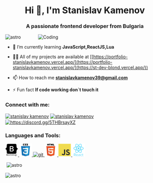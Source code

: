 
<h1 align="center">Hi 👋, I'm Stanislav Kamenov</h1>
<h3 align="center">A passionate frontend developer from Bulgaria</h3>
<img align="right" alt="Coding" width="400" src="https://miro.medium.com/v2/resize:fit:1400/1*lhOax3cZATGZwEhG0uTYRA.gif">

<p align="left"> <img src="https://komarev.com/ghpvc/?username=astro&label=Profile%20views&color=0e75b6&style=flat" alt="astro" /> </p>

- 🌱 I’m currently learning **JavaScript,ReactJS,Lua**

- 👨‍💻 All of my projects are available at [[https://portfolio-stanislavkamenov.vercel.app/](https://portfolio-stanislavkamenov.vercel.app/](https://st-dev-blond.vercel.app/))

- 📫 How to reach me **stanislavkamenov39@gmail.com**

- ⚡ Fun fact **If code working don`t touch it**

<h3 align="left">Connect with me:</h3>
<p align="left">
<a href="https://linkedin.com/in/stanislav kamenov" target="blank"><img align="center" src="https://raw.githubusercontent.com/rahuldkjain/github-profile-readme-generator/master/src/images/icons/Social/linked-in-alt.svg" alt="stanislav kamenov" height="30" width="40" /></a>
<a href="https://fb.com/stanislav kamenov" target="blank"><img align="center" src="https://raw.githubusercontent.com/rahuldkjain/github-profile-readme-generator/master/src/images/icons/Social/facebook.svg" alt="stanislav kamenov" height="30" width="40" /></a>
<a href="https://discord.gg/https://discord.gg/5THBrsayXZ" target="blank"><img align="center" src="https://raw.githubusercontent.com/rahuldkjain/github-profile-readme-generator/master/src/images/icons/Social/discord.svg" alt="https://discord.gg/5THBrsayXZ" height="30" width="40" /></a>
</p>

<h3 align="left">Languages and Tools:</h3>
<p align="left"> <a href="https://getbootstrap.com" target="_blank" rel="noreferrer"> <img src="https://raw.githubusercontent.com/devicons/devicon/master/icons/bootstrap/bootstrap-plain-wordmark.svg" alt="bootstrap" width="40" height="40"/> </a> <a href="https://www.w3schools.com/css/" target="_blank" rel="noreferrer"> <img src="https://raw.githubusercontent.com/devicons/devicon/master/icons/css3/css3-original-wordmark.svg" alt="css3" width="40" height="40"/> </a> <a href="https://git-scm.com/" target="_blank" rel="noreferrer"> <img src="https://www.vectorlogo.zone/logos/git-scm/git-scm-icon.svg" alt="git" width="40" height="40"/> </a> <a href="https://www.w3.org/html/" target="_blank" rel="noreferrer"> <img src="https://raw.githubusercontent.com/devicons/devicon/master/icons/html5/html5-original-wordmark.svg" alt="html5" width="40" height="40"/> </a> <a href="https://developer.mozilla.org/en-US/docs/Web/JavaScript" target="_blank" rel="noreferrer"> <img src="https://raw.githubusercontent.com/devicons/devicon/master/icons/javascript/javascript-original.svg" alt="javascript" width="40" height="40"/> </a> <a href="https://reactjs.org/" target="_blank" rel="noreferrer"> <img src="https://raw.githubusercontent.com/devicons/devicon/master/icons/react/react-original-wordmark.svg" alt="react" width="40" height="40"/> </a> </p>


<p>&nbsp;<img align="center" src="https://github-readme-stats.vercel.app/api?username=astro&show_icons=true&locale=en" alt="astro" /></p>

<p><img align="center" src="https://github-readme-streak-stats.herokuapp.com/?user=astro&" alt="astro" /></p>
